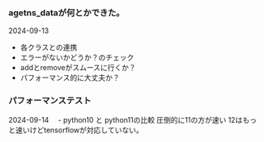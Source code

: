 ### agetns_dataが何とかできた。
2024-09-13
 - 各クラスとの連携
 - エラーがないかどうか？のチェック
 - addとremoveがスムースに行くか？
 - パフォーマンス的に大丈夫か？

### パフォーマンステスト
2024-09-14
　- python10 と python11の比較
    圧倒的に11の方が速い
    12はもっと速いけどtensorflowが対応していない。